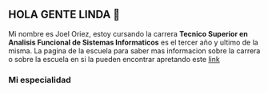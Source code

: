   ## HOLA GENTE LINDA 👋 
  
  Mi nombre es Joel Oriez, estoy cursando la carrera __Tecnico Superior en Analisis Funcional de Sistemas Informaticos__ es el tercer año y ultimo de la misma.
  La pagina de la escuela para saber mas informacion sobre la carrera o sobre la escuela en si la pueden encontrar apretando este [link](https://ens46-sfe.infd.edu.ar/sitio/)
### Mi especialidad 




<!--
**JoelOriez48/joeloriez48** is a ✨ _special_ ✨ repository because its `README.md` (this file) appears on your GitHub profile.

Here are some ideas to get you started:

- 🔭 I’m currently working on ...
- 🌱 I’m currently learning ...
- 👯 I’m looking to collaborate on ...
- 🤔 I’m looking for help with ...
- 💬 Ask me about ...
- 📫 How to reach me: ...
- 😄 Pronouns: ...
- ⚡ Fun fact: ...
-->

<!--
**JoelOriez48/joeloriez48** is a ✨ _special_ ✨ repository because its `README.md` (this file) appears on your GitHub profile.

Here are some ideas to get you started:

- 🔭 I’m currently working on ...
- 🌱 I’m currently learning ...
- 👯 I’m looking to collaborate on ...
- 🤔 I’m looking for help with ...
- 💬 Ask me about ...
- 📫 How to reach me: ...
- 😄 Pronouns: ...
- ⚡ Fun fact: ...
-->
